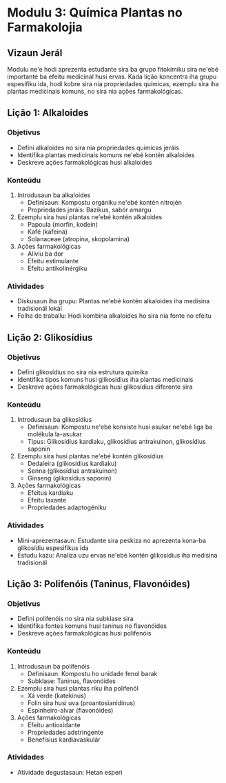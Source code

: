 # Modulu 3: Química Plantas no Farmakolojia

## Vizaun Jerál
Modulu ne'e hodi aprezenta estudante sira ba grupo fitokímiku sira ne'ebé importante ba efeitu medicinal husi ervas. Kada lição koncentra iha grupu espesífiku ida, hodi kobre sira nia propriedades químicas, ezemplu sira iha plantas medicinais komuns, no sira nia ações farmakológicas.

## Lição 1: Alkaloides

### Objetivus
- Defini alkaloides no sira nia propriedades químicas jeráis
- Identifika plantas medicinais komuns ne'ebé kontén alkaloides
- Deskreve ações farmakológicas husi alkaloides

### Konteúdu
1. Introdusaun ba alkaloides
   - Definisaun: Kompostu orgániku ne'ebé kontén nitrojén
   - Propriedades jeráis: Bázikus, sabór amargu
2. Ezemplu sira husi plantas ne'ebé kontén alkaloides
   - Papoula (morfin, kodein)
   - Kafé (kafeina)
   - Solanaceae (atropina, skopolamina)
3. Ações farmakológicas
   - Alíviu ba dor
   - Efeitu estimulante
   - Efeitu antikolinérgiku

### Atividades
- Diskusaun iha grupu: Plantas ne'ebé kontén alkaloides iha medisina tradisionál lokál
- Folha de traballu: Hodi kombina alkaloides ho sira nia fonte no efeitu

## Lição 2: Glikosídius

### Objetivus
- Defini glikosídius no sira nia estrutura químika
- Identifika tipos komuns husi glikosídius iha plantas medicinais
- Deskreve ações farmakológicas husi glikosídius diferente sira

### Konteúdu
1. Introdusaun ba glikosídius
   - Definisaun: Kompostu ne'ebé konsiste husi asukar ne'ebé liga ba molékula la-asukar
   - Tipus: Glikosídius kardiaku, glikosídius antrakuinon, glikosídius saponin
2. Ezemplu sira husi plantas ne'ebé kontén glikosídius
   - Dedaleira (glikosídius kardiaku)
   - Senna (glikosídius antrakuinon)
   - Ginseng (glikosídius saponin)
3. Ações farmakológicas
   - Efeitus kardiaku
   - Efeitu laxante
   - Propriedades adaptogéniku

### Atividades
- Mini-aprezentasaun: Estudante sira peskiza no aprezenta kona-ba glikosídiu espesifikus ida
- Estudu kazu: Analiza uzu ervas ne'ebé kontén glikosídius iha medisina tradisionál

## Lição 3: Polifenóis (Taninus, Flavonóides)

### Objetivus
- Defini polifenóis no sira nia subklase sira
- Identifika fontes komuns husi taninus no flavonóides
- Deskreve ações farmakológicas husi polifenóis

### Konteúdu
1. Introdusaun ba polifenóis
   - Definisaun: Kompostu ho unidade fenol barak
   - Subklase: Taninus, flavonóides
2. Ezemplu sira husi plantas riku iha polifenól
   - Xá verde (katekinus)
   - Folin sira husi uva (proantosianidinus)
   - Espinheiro-alvar (flavonóides)
3. Ações farmakológicas
   - Efeitu antioxidante
   - Propriedades adstringente
   - Benefísius kardiavaskulár

### Atividades
- Atividade degustasaun: Hetan esperi